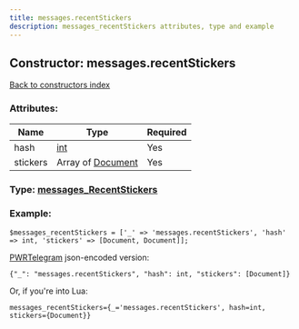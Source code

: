 ```yaml
---
title: messages.recentStickers
description: messages_recentStickers attributes, type and example
---
```

## Constructor: messages.recentStickers  
[Back to constructors index](index.md)



### Attributes:

| Name     |    Type       | Required |
|----------|---------------|----------|
|hash|[int](../types/int.md) | Yes|
|stickers|Array of [Document](../types/Document.md) | Yes|



### Type: [messages\_RecentStickers](../types/messages_RecentStickers.md)


### Example:

```
$messages_recentStickers = ['_' => 'messages.recentStickers', 'hash' => int, 'stickers' => [Document, Document]];
```  

[PWRTelegram](https://pwrtelegram.xyz) json-encoded version:

```
{"_": "messages.recentStickers", "hash": int, "stickers": [Document]}
```


Or, if you're into Lua:  


```
messages_recentStickers={_='messages.recentStickers', hash=int, stickers={Document}}

```


